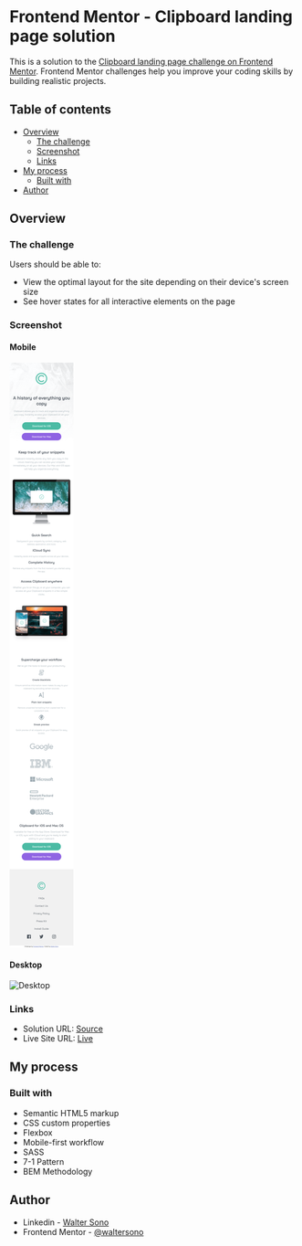 # Frontend Mentor - Clipboard landing page solution

This is a solution to the [Clipboard landing page challenge on Frontend Mentor](https://www.frontendmentor.io/challenges/clipboard-landing-page-5cc9bccd6c4c91111378ecb9). Frontend Mentor challenges help you improve your coding skills by building realistic projects. 

## Table of contents

- [Overview](#overview)
  - [The challenge](#the-challenge)
  - [Screenshot](#screenshot)
  - [Links](#links)
- [My process](#my-process)
  - [Built with](#built-with)
- [Author](#author)

## Overview

### The challenge

Users should be able to:

- View the optimal layout for the site depending on their device's screen size
- See hover states for all interactive elements on the page

### Screenshot

#### Mobile
![Mobile](./screenshot-mobile.png)

#### Desktop
![Desktop](./screenshot-desktop.png)

### Links

- Solution URL: [Source](https://github.com/waltersono/clipboard-landing-page/)
- Live Site URL: [Live](https://waltersono.github.io/clipboard-landing-page/)

## My process

### Built with

- Semantic HTML5 markup
- CSS custom properties
- Flexbox
- Mobile-first workflow
- SASS
- 7-1 Pattern
- BEM Methodology


## Author

- Linkedin - [Walter Sono](https://www.linkedin.com/in/waltersono)
- Frontend Mentor - [@waltersono](https://www.frontendmentor.io/profile/waltersono)
